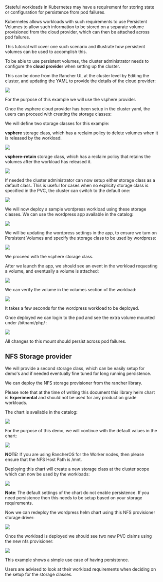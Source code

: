 Stateful workloads in Kubernetes may have a requirement for storing state or configuration for persistence from pod failures.

Kubernetes allows workloads with such requirements to use Persistent Volumes to allow such information to be stored on a separate volume provisioned from the cloud provider, which can then be attached across pod failures.

This tutorial will cover one such scenario and illustrate how persistent volumes can be used to accomplish this.

To be able to use persistent volumes, the cluster administrator needs to configure the **cloud provider** when setting up the cluster.

This can be done from the Rancher UI, at the cluster level by Editing the cluster, and updating the YAML to provide the details of the cloud provider:

![](./attachments/storage9.png)

For the purpose of this example we will use the vsphere provider.

Once the vsphere cloud provider has been setup in the cluster yaml, the users can proceed with creating the storage classes:

We will define two storage classes for this example:

**vsphere** storage class, which has a reclaim policy to delete volumes when it is released by the workload.

![](./attachments/storage1.png)

**vsphere-retain** storage class, which has a reclaim policy that retains the volumes after the workload has released it.

![](./attachments/storage2.png)

If needed the cluster administrator can now setup either storage class as a default class. This is useful for cases  when no explicity storage class is specified in the PVC, the cluster can switch to the default one:

![](./attachments/storage3.png)

We will now deploy a sample wordpress workload using these storage classes. We can use the wordpress app available in the catalog:

![](./attachments/storage4.png)

We will be updating the wordpress settings in the app, to ensure we turn on Persistent Volumes and specify the storage class to be used by wordpress:

![](./attachments/storage5.png)

We proceed with the vsphere storage class.

After we launch the app, we should see an event in the workload requesting a volume, and eventually a volume is attached:

![](./attachments/storage7.png)

We can verify the volume in the volumes section of the workload:

![](./attachments/storage6.png)

It takes a few seconds for the wordpress workload to be deployed.

Once deployed we can login to the pod and see the extra volume mounted under /bitnami/php/ :

![](./attachments/storage8.png)

All changes to this mount should persist across pod failures.

## NFS Storage provider

We will provide a second storage class, which can be easily setup for demo's and if needed eventually fine tuned for long running persistence.

We can deploy the NFS storage provisioner from the rancher library.

Please note that at the time of writing this document this library helm chart is **Experimental** and should not be used for any production grade workloads.

The chart is available in the catalog:

![](./attachments/nfs1.png)

For the purpose of this demo, we will continue with the default values in the chart:

![](./attachments/nfs2.png)

**NOTE:** If you are using RancherOS for the Worker nodes, then please ensure that the NFS Host Path is /mnt.

Deploying this chart will create a new storage class at the cluster scope which can now be used by the workloads:

![](./attachments/nfs3.png)

**Note**: The default settings of the chart do not enable persistence. If you need persistence then this needs to be setup based on your storage requirements.

Now we can redeploy the wordpress helm chart using this NFS provisioner storage driver:

![](./attachments/nfs4.png)

Once the workload is deployed we should see two new PVC claims using the new nfs provisioner:

![](./attachments/nfs5.png)

This example shows a simple use case of having persistence.

Users are advised to look at their workload requirements when deciding on the setup for the storage classes.
